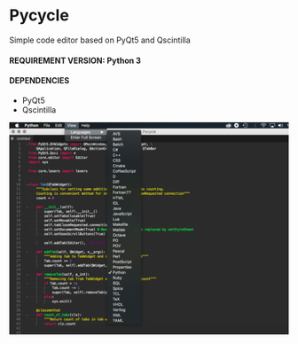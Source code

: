 # Pycycle
Simple code editor based on PyQt5 and Qscintilla
#### REQUIREMENT VERSION: Python 3
#### DEPENDENCIES

* PyQt5
* Qscintilla 

![Screenshot](Screenshot.png)
